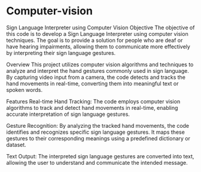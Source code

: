 # Computer-vision
Sign Language Interpreter using Computer Vision
Objective
The objective of this code is to develop a Sign Language Interpreter using computer vision techniques. The goal is to provide a solution for people who are deaf or have hearing impairments, allowing them to communicate more effectively by interpreting their sign language gestures.

Overview
This project utilizes computer vision algorithms and techniques to analyze and interpret the hand gestures commonly used in sign language. By capturing video input from a camera, the code detects and tracks the hand movements in real-time, converting them into meaningful text or spoken words.

Features
Real-time Hand Tracking: The code employs computer vision algorithms to track and detect hand movements in real-time, enabling accurate interpretation of sign language gestures.

Gesture Recognition: By analyzing the tracked hand movements, the code identifies and recognizes specific sign language gestures. It maps these gestures to their corresponding meanings using a predefined dictionary or dataset.

Text Output: The interpreted sign language gestures are converted into text, allowing the user to understand and communicate the intended message.
